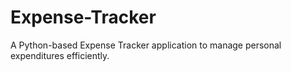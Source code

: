 # Expense-Tracker
A Python-based Expense Tracker application to manage personal expenditures efficiently.
